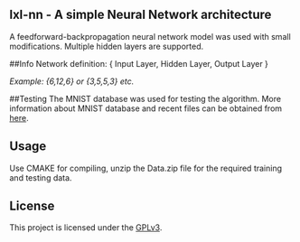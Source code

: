 ## lxl-nn - A simple Neural Network architecture

A feedforward-backpropagation neural network model was used with small modifications.
Multiple hidden layers are supported.

##Info
Network definition: { Input Layer, Hidden Layer, Output Layer }

_Example: {6,12,6} or {3,5,5,3} etc._

##Testing
The MNIST database was used for testing the algorithm. 
More information about MNIST database and recent files can be obtained from [here](http://yann.lecun.com/exdb/mnist/).

## Usage
Use CMAKE for compiling, unzip the Data.zip file for the required training and testing data.

## License
This project is licensed under the [GPLv3](LICENSE).
